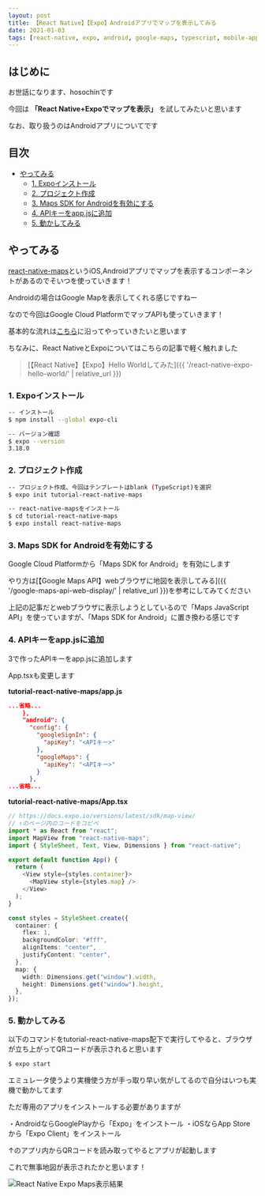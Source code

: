 ```yaml
---
layout: post
title: 【React Native】【Expo】Androidアプリでマップを表示してみる
date: 2021-01-03
tags: [react-native, expo, android, google-maps, typescript, mobile-app]
---
```


## はじめに

お世話になります、hosochinです

今回は
**「React Native+Expoでマップを表示」**
を試してみたいと思います

なお、取り扱うのはAndroidアプリについてです

## 目次

- [やってみる](#やってみる)
  - [1. Expoインストール](#1-expoインストール)
  - [2. プロジェクト作成](#2-プロジェクト作成)
  - [3. Maps SDK for Androidを有効にする](#3-maps-sdk-for-androidを有効にする)
  - [4. APIキーをapp.jsに追加](#4-apiキーをappjsに追加)
  - [5. 動かしてみる](#5-動かしてみる)

## やってみる

[react-native-maps](https://github.com/react-native-maps/react-native-maps)というiOS,Androidアプリでマップを表示するコンポーネントがあるのでそいつを使っていきます！

Androidの場合はGoogle Mapを表示してくれる感じですねー

なので今回はGoogle Cloud PlatformでマップAPIも使っていきます！

基本的な流れは[こちら](https://docs.expo.io/versions/latest/sdk/map-view/)に沿ってやっていきたいと思います

ちなみに、React NativeとExpoについてはこちらの記事で軽く触れました

> [【React Native】【Expo】Hello Worldしてみた]({{ '/react-native-expo-hello-world/' | relative_url }})

### 1. Expoインストール

```bash
-- インストール
$ npm install --global expo-cli

-- バージョン確認
$ expo --version
3.18.0
```

### 2. プロジェクト作成

```bash
-- プロジェクト作成、今回はテンプレートはblank (TypeScript)を選択
$ expo init tutorial-react-native-maps

-- react-native-mapsをインストール
$ cd tutorial-react-native-maps
$ expo install react-native-maps
```

### 3. Maps SDK for Androidを有効にする

Google Cloud Platformから「Maps SDK for Android」を有効にします

やり方は[【Google Maps API】webブラウザに地図を表示してみる]({{ '/google-maps-api-web-display/' | relative_url }})を参考にしてみてください

上記の記事だとwebブラウザに表示しようとしているので「Maps JavaScript API」を使っていますが、「Maps SDK for Android」に置き換わる感じです

### 4. APIキーをapp.jsに追加

3で作ったAPIキーをapp.jsに追加します

App.tsxも変更します

**tutorial-react-native-maps/app.js**

```json
...省略...
    },
    "android": {
      "config": {
        "googleSignIn": {
          "apiKey": "<APIキー>"
        },
        "googleMaps": {
          "apiKey": "<APIキー>"
        }
      },
...省略...
```

**tutorial-react-native-maps/App.tsx**

```typescript
// https://docs.expo.io/versions/latest/sdk/map-view/
// ↑のページ内のコードをコピペ
import * as React from "react";
import MapView from "react-native-maps";
import { StyleSheet, Text, View, Dimensions } from "react-native";

export default function App() {
  return (
    <View style={styles.container}>
      <MapView style={styles.map} />
    </View>
  );
}

const styles = StyleSheet.create({
  container: {
    flex: 1,
    backgroundColor: "#fff",
    alignItems: "center",
    justifyContent: "center",
  },
  map: {
    width: Dimensions.get("window").width,
    height: Dimensions.get("window").height,
  },
});
```

### 5. 動かしてみる

以下のコマンドをtutorial-react-native-maps配下で実行してやると、ブラウザが立ち上がってQRコードが表示されると思います

```bash
$ expo start
```

エミュレータ使うより実機使う方が手っ取り早い気がしてるので自分はいつも実機で動かしてます

ただ専用のアプリをインストールする必要がありますが

・AndroidならGooglePlayから「Expo」をインストール
・iOSならApp Storeから「Expo Client」をインストール

↑のアプリ内からQRコードを読み取ってやるとアプリが起動します

これで無事地図が表示されたかと思います！

![React Native Expo Maps表示結果](/assets/react-native-expo-maps-android.png)